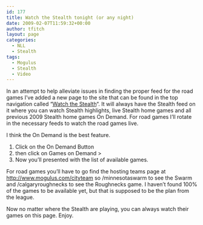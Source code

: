 ```yaml
---
id: 177
title: Watch the Stealth tonight (or any night)
date: 2009-02-07T11:59:32+00:00
author: tfitch
layout: page
categories:
  - NLL
  - Stealth
tags:
  - Mogulus
  - Stealth
  - Video
---
```

In an attempt to help alleviate issues in finding the proper feed for the road games I&#8217;ve added a new page to the site that can be found in the top navigation called &#8220;[Watch the Stealth](http://www.thestealthdragon.com/?page_id=171)&#8220;. It will always have the Stealth feed on it where you can watch Stealth highlights, live Stealth home games and all previous 2009 Stealth home games On Demand. For road games I&#8217;ll rotate in the necessary feeds to watch the road games live.

I think the On Demand is the best feature.

  1. Click on the On Demand Button
  2. then click on Games on Demand >
  3. Now you&#8217;ll presented with the list of available games.

For road games you&#8217;ll have to go find the hosting teams page at http://www.mogulus.com/cityteam so /minnesotaswarm to see the Swarm and /calgaryroughnecks to see the Roughnecks game. I haven&#8217;t found 100% of the games to be available yet, but that is supposed to be the plan from the league.

Now no matter where the Stealth are playing, you can always watch their games on this page. Enjoy.

